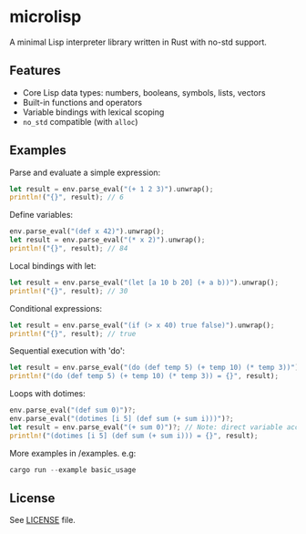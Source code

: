 # microlisp

A minimal Lisp interpreter library written in Rust with no-std support.

## Features

- Core Lisp data types: numbers, booleans, symbols, lists, vectors
- Built-in functions and operators
- Variable bindings with lexical scoping
- `no_std` compatible (with `alloc`)

## Examples

Parse and evaluate a simple expression:
```rust
let result = env.parse_eval("(+ 1 2 3)").unwrap();
println!("{}", result); // 6
```
Define variables:
```rust
env.parse_eval("(def x 42)").unwrap();
let result = env.parse_eval("(* x 2)").unwrap();
println!("{}", result); // 84
```
Local bindings with let:
```rust
let result = env.parse_eval("(let [a 10 b 20] (+ a b))").unwrap();
println!("{}", result); // 30
```
Conditional expressions:
```rust
let result = env.parse_eval("(if (> x 40) true false)").unwrap();
println!("{}", result); // true
```
Sequential execution with 'do':
```rust
let result = env.parse_eval("(do (def temp 5) (+ temp 10) (* temp 3))")?;
println!("(do (def temp 5) (+ temp 10) (* temp 3)) = {}", result);
```
Loops with dotimes:
```rust
env.parse_eval("(def sum 0)")?;
env.parse_eval("(dotimes [i 5] (def sum (+ sum i)))")?;
let result = env.parse_eval("(+ sum 0)")?; // Note: direct variable access needs expression context
println!("(dotimes [i 5] (def sum (+ sum i))) = {}", result);
```

More examples in /examples. e.g:
```rust
cargo run --example basic_usage
```

## License

See [LICENSE](LICENSE) file.
